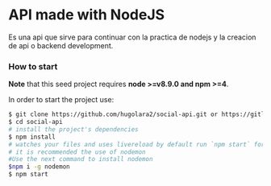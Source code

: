 # API made with NodeJS

Es una api que sirve para continuar con la practica de nodejs
y la creacion de api o backend development.

### How to start

**Note** that this seed project requires **node >=v8.9.0 and npm >=4**.

In order to start the project use:

```bash
$ git clone https://github.com/hugolara2/social-api.git or https://gitlab.com/hugolara/social-api.git
$ cd social-api
# install the project's dependencies
$ npm install
# watches your files and uses livereload by default run `npm start` for a dev server. Navigate to `http://localhost:3000/` using postman or any applicacion that allows the use of an api.
# it is recommended the use of nodemon
#Use the next command to install nodemon 
$npm i -g nodemon
$ npm start
